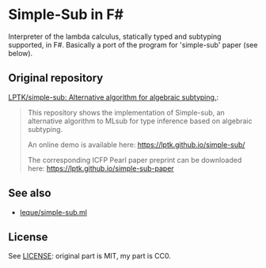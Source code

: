 # Simple-Sub in F#

Interpreter of the lambda calculus, statically typed and subtyping supported, in F#. Basically a port of the program for 'simple-sub' paper (see below).

## Original repository

[LPTK/simple-sub: Alternative algorithm for algebraic subtyping.](https://github.com/LPTK/simple-sub):

> This repository shows the implementation of Simple-sub, an alternative algorithm to MLsub for type inference based on algebraic subtyping.
>
> An online demo is available here: https://lptk.github.io/simple-sub/
>
> The corresponding ICFP Pearl paper preprint can be downloaded here: https://lptk.github.io/simple-sub-paper

## See also

- [leque/simple-sub.ml](https://github.com/leque/simple-sub.ml)

## License

See [LICENSE](./LICENSE): original part is MIT, my part is CC0.
